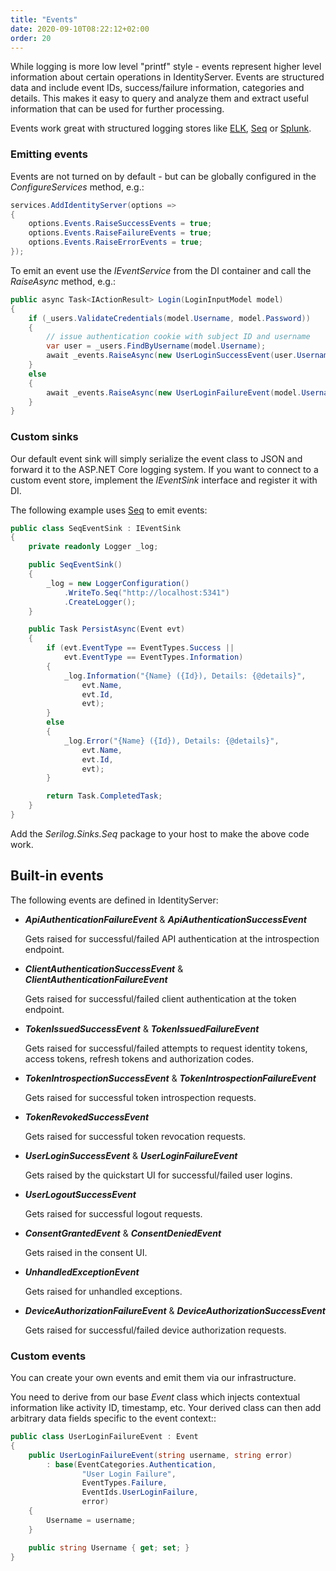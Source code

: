 ```yaml
---
title: "Events"
date: 2020-09-10T08:22:12+02:00
order: 20
---
```


While logging is more low level "printf" style - events represent higher level information about certain operations in IdentityServer.
Events are structured data and include event IDs, success/failure information, categories and details.
This makes it easy to query and analyze them and extract useful information that can be used for further processing.

Events work great with structured logging stores like [ELK](https://www.elastic.co/webinars/introduction-elk-stack), [Seq](https://getseq.net) or [Splunk](https://www.splunk.com/).

### Emitting events
Events are not turned on by default - but can be globally configured in the *ConfigureServices* method, e.g.:

```cs
services.AddIdentityServer(options =>
{
    options.Events.RaiseSuccessEvents = true;
    options.Events.RaiseFailureEvents = true;
    options.Events.RaiseErrorEvents = true;
});
```

To emit an event use the *IEventService* from the DI container and call the *RaiseAsync* method, e.g.:

```cs
public async Task<IActionResult> Login(LoginInputModel model)
{
    if (_users.ValidateCredentials(model.Username, model.Password))
    {
        // issue authentication cookie with subject ID and username
        var user = _users.FindByUsername(model.Username);
        await _events.RaiseAsync(new UserLoginSuccessEvent(user.Username, user.SubjectId, user.Username));
    }
    else
    {
        await _events.RaiseAsync(new UserLoginFailureEvent(model.Username, "invalid credentials"));
    }
}
```

### Custom sinks
Our default event sink will simply serialize the event class to JSON and forward it to the ASP.NET Core logging system.
If you want to connect to a custom event store, implement the *IEventSink* interface and register it with DI.

The following example uses [Seq](https://getseq.net) to emit events:

```cs
public class SeqEventSink : IEventSink
{
    private readonly Logger _log;

    public SeqEventSink()
    {
        _log = new LoggerConfiguration()
            .WriteTo.Seq("http://localhost:5341")
            .CreateLogger();
    }

    public Task PersistAsync(Event evt)
    {
        if (evt.EventType == EventTypes.Success ||
            evt.EventType == EventTypes.Information)
        {
            _log.Information("{Name} ({Id}), Details: {@details}",
                evt.Name,
                evt.Id,
                evt);
        }
        else
        {
            _log.Error("{Name} ({Id}), Details: {@details}",
                evt.Name,
                evt.Id,
                evt);
        }

        return Task.CompletedTask;
    }
}
```

Add the *Serilog.Sinks.Seq* package to your host to make the above code work.

## Built-in events
The following events are defined in IdentityServer:

* ***ApiAuthenticationFailureEvent*** & ***ApiAuthenticationSuccessEvent***

    Gets raised for successful/failed API authentication at the introspection endpoint.

* ***ClientAuthenticationSuccessEvent*** & ***ClientAuthenticationFailureEvent***
    
    Gets raised for successful/failed client authentication at the token endpoint.

* ***TokenIssuedSuccessEvent*** & ***TokenIssuedFailureEvent***

    Gets raised for successful/failed attempts to request identity tokens, access tokens, refresh tokens and authorization codes.

* ***TokenIntrospectionSuccessEvent*** & ***TokenIntrospectionFailureEvent***

    Gets raised for successful token introspection requests.

* ***TokenRevokedSuccessEvent***

    Gets raised for successful token revocation requests.

* ***UserLoginSuccessEvent*** & ***UserLoginFailureEvent***

    Gets raised by the quickstart UI for successful/failed user logins.

* ***UserLogoutSuccessEvent***

    Gets raised for successful logout requests.

* ***ConsentGrantedEvent*** & ***ConsentDeniedEvent***

    Gets raised in the consent UI.

* ***UnhandledExceptionEvent***

    Gets raised for unhandled exceptions.

* ***DeviceAuthorizationFailureEvent*** & ***DeviceAuthorizationSuccessEvent***

    Gets raised for successful/failed device authorization requests.

### Custom events
You can create your own events and emit them via our infrastructure.

You need to derive from our base *Event* class which injects contextual information like activity ID, timestamp, etc.
Your derived class can then add arbitrary data fields specific to the event context::

```cs
public class UserLoginFailureEvent : Event
{
    public UserLoginFailureEvent(string username, string error)
        : base(EventCategories.Authentication,
                "User Login Failure",
                EventTypes.Failure, 
                EventIds.UserLoginFailure,
                error)
    {
        Username = username;
    }

    public string Username { get; set; }
}
```